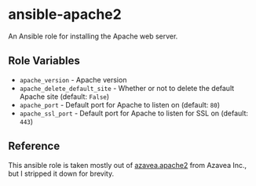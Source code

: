 # ansible-apache2

An Ansible role for installing the Apache web server.

## Role Variables

- `apache_version` - Apache version
- `apache_delete_default_site` - Whether or not to delete the default Apache site (default: `False`)
- `apache_port` - Default port for Apache to listen on (default: `80`)
- `apache_ssl_port` - Default port for Apache to listen for SSL on (default: `443`)

## Reference

This ansible role is taken mostly out of [azavea.apache2](https://github.com/azavea/ansible-apache2.git) from Azavea Inc., but I stripped it down for brevity.